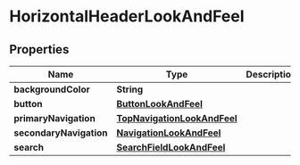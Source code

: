 # HorizontalHeaderLookAndFeel

## Properties
Name | Type | Description | Notes
------------ | ------------- | ------------- | -------------
**backgroundColor** | **String** |  | 
**button** | [**ButtonLookAndFeel**](ButtonLookAndFeel.md) |  |  [optional]
**primaryNavigation** | [**TopNavigationLookAndFeel**](TopNavigationLookAndFeel.md) |  | 
**secondaryNavigation** | [**NavigationLookAndFeel**](NavigationLookAndFeel.md) |  |  [optional]
**search** | [**SearchFieldLookAndFeel**](SearchFieldLookAndFeel.md) |  |  [optional]
